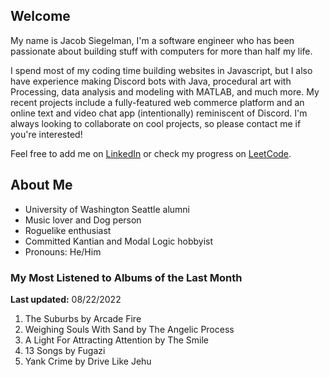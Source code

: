 
## Welcome
My name is Jacob Siegelman, I'm a software engineer who has been passionate about building stuff with computers for more than half my life.

I spend most of my coding time building websites in Javascript, but I also have experience making Discord bots with Java, procedural art with Processing, data analysis and modeling with MATLAB, and much more. My recent projects include a fully-featured web commerce platform and an online text and video chat app (intentionally) reminiscent of Discord. I'm always looking to collaborate on cool projects, so please contact me if you're interested!

Feel free to add me on [LinkedIn](https://www.linkedin.com/in/jacob-siegelman/) or check my progress on [LeetCode](https://leetcode.com/jsiegelman/).

## About Me
- University of Washington Seattle alumni
- Music lover and Dog person
- Roguelike enthusiast
- Committed Kantian and Modal Logic hobbyist
- Pronouns: He/Him

### My Most Listened to Albums of the Last Month
**Last updated:** 08/22/2022 <!-- lfm -->   
1. <!-- lfm -->The Suburbs by Arcade Fire  
2. <!-- lfm -->Weighing Souls With Sand by The Angelic Process  
3. <!-- lfm -->A Light For Attracting Attention by The Smile  
4. <!-- lfm -->13 Songs by Fugazi  
5. <!-- lfm -->Yank Crime by Drive Like Jehu  
